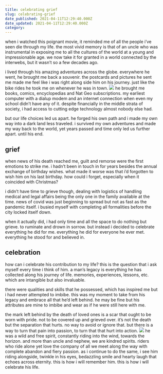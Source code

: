 ```yaml
---
title: celebrating grief
slug: celebrating-grief
date_published: 2021-04-11T12:29:40.000Z
date_updated: 2021-04-11T12:29:40.000Z
category: 
---
```

when i watched this poignant movie, it reminded me of all the people i’ve seen die through my life. the most vivid memory is that of an uncle who was instrumental in exposing me to all the cultures of the world at a young and impressionable age. we now take it for granted in a world connected by the interwebs, but it wasn’t so a few decades ago.

i lived through his amazing adventures across the globe. everywhere he went, he brought me back a souvenir. the postcards and pictures he sent me made me feel like i was right along side him on his journey. just like the bike rides he took me on whenever he was in town.
![](__GHOST_URL__/content/images/2021/04/BEFDFCF2-6493-4605-ACFC-210D715A1F00.jpeg)
he brought me books, comics, encyclopedias and Nat Geo subscriptions. my earliest computer with a dialup modem and an internet connection when even my school didn’t have any of it. despite financially in the middle strata of society, i had access to cutting edge technology almost nobody else had.

but our life choices led us apart. he forged his own path and i made my own way into a dark land less traveled. i survived my own adventures and made my way back to the world, yet years passed and time only led us further apart. until his end.

## grief

when news of his death reached me, guilt and remorse were the first emotions to strike me. i hadn’t been in touch in for years besides the annual exchange of birthday wishes. what made it worse was that i’d forgotten to wish him on his last birthday. how could i forget, especially when it coincided with Christmas?

i didn’t have time to grieve though, dealing with logistics of handling medical and legal affairs being the only one in the family available at the time. news of covid was just beginning to spread but not as fast as the pandemic itself. i busied myself with completing all formalities before the city locked itself down.

when it actually did, i had only time and all the space to do nothing but grieve. to ruminate and drown in sorrow. but instead i decided to celebrate everything he did for me. everything he did for everyone he ever met. everything he stood for and believed in.

## celebration

how can i celebrate his contribution to my life? this is the question that i ask myself every time i think of him. a man’s legacy is everything he has collected along his journey of life. memories, experiences, lessons, etc. which are intangible but also invaluable.

there were qualities and skills that he possessed, which has inspired me but i had never attempted to imbibe. this was my moment to take from his legacy and embrace all that he’d left behind. he may be fine but his attributes are mine to imbibe and wear as if he were still here with me.

the mark left behind by the death of loved ones is a scar that ought to be worn with pride. not to be covered up and grieved over. it’s not the death but the separation that hurts. no way to avoid or ignore that. but there is a way to turn that pain into passion, to turn that that hurt into action.
![](https://images.unsplash.com/photo-1510177087648-3ae3fa149848?crop=entropy&amp;cs=tinysrgb&amp;fit=max&amp;fm=jpg&amp;ixid=MnwxNDIyNzR8MHwxfHNlYXJjaHwzM3x8bW90b3JjeWNsZSUyMHJpZGVyfGVufDB8fHx8MTYxODE0MjIwMQ&amp;ixlib=rb-1.2.1&amp;q=80&amp;w=1080)
he was a wild and free spirit, constantly riding into the wind, towards the horizon. and more than uncle and nephew, we are kindred spirits. riders who ride alone yet love the company of all we meet along the way with complete abandon and fiery passion. as i continue to do the same, i see him riding alongside, twinkle in his eyes, bedazzling smile and hearty laugh that echoes across eternity. this is how i will remember him. this is how i will celebrate his life.
